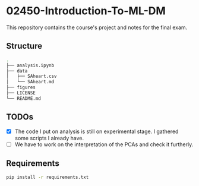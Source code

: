 # 02450-Introduction-To-ML-DM

This repository contains the course's project and notes for the final exam.


## Structure

```sh
.
├── analysis.ipynb
├── data
│   ├── SAheart.csv
│   └── SAheart.md
├── figures
├── LICENSE
└── README.md
```

## TODOs

- [X] The code I put on analysis is still on experimental stage. I gathered some scripts I already have.
- [ ] We have to work on the interpretation of the PCAs and check it furtherly.

## Requirements

```sh
pip install -r requirements.txt
```
